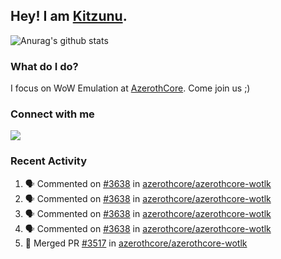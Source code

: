 ## Hey! I am [Kitzunu](https://Github.com/Kitzunu).

![Anurag's github stats](https://github-readme-stats.kitzunu.vercel.app/api?username=Kitzunu&show_icons=true)

### What do I do?

I focus on WoW Emulation at [AzerothCore](https://Github.com/AzerothCore). Come join us ;)

### Connect with me
[![](https://img.shields.io/badge/AzerothCore%20Discord-Connect%20with%20me!-green)](https://discord.com/invite/gkt4y2x)

### Recent Activity

<!--START_SECTION:activity-->
1. 🗣 Commented on [#3638](https://github.com/azerothcore/azerothcore-wotlk/issues/3638) in [azerothcore/azerothcore-wotlk](https://github.com/azerothcore/azerothcore-wotlk)
2. 🗣 Commented on [#3638](https://github.com/azerothcore/azerothcore-wotlk/issues/3638) in [azerothcore/azerothcore-wotlk](https://github.com/azerothcore/azerothcore-wotlk)
3. 🗣 Commented on [#3638](https://github.com/azerothcore/azerothcore-wotlk/issues/3638) in [azerothcore/azerothcore-wotlk](https://github.com/azerothcore/azerothcore-wotlk)
4. 🗣 Commented on [#3638](https://github.com/azerothcore/azerothcore-wotlk/issues/3638) in [azerothcore/azerothcore-wotlk](https://github.com/azerothcore/azerothcore-wotlk)
5. 🎉 Merged PR [#3517](https://github.com/azerothcore/azerothcore-wotlk/pull/3517) in [azerothcore/azerothcore-wotlk](https://github.com/azerothcore/azerothcore-wotlk)
<!--END_SECTION:activity-->

